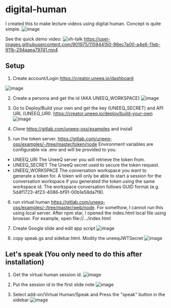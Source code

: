 
# digital-human
I created this to make lecture videos using digital human. Concept is quite simple.
![image](https://user-images.githubusercontent.com/901975/115944140-8ffba880-a4e6-11eb-9422-e59626f9fe60.png)

See the quick demo video:
![vh-talk](https://user-images.githubusercontent.com/901975/115944207-f84a8a00-a4e6-11eb-8120-68196a8d2788.gif)
https://user-images.githubusercontent.com/901975/115944150-98ec7a00-a4e6-11eb-911b-294aaea79741.mp4


## Setup
1. Create account/Login
https://creator.uneeq.io/dashboard

![image](https://user-images.githubusercontent.com/901975/115943588-5a08f500-a4e3-11eb-9e5b-4757a89062b9.png)

2. Create a persona and get the id (AKA UNEEQ_WORKSPACE)
![image](https://user-images.githubusercontent.com/901975/115943711-385c3d80-a4e4-11eb-9647-8360fa0009f5.png)


3. Go to Deploy/Build your own and get the key (UNEEQ_SECRET) and API URL (UNEEQ_URI).
https://creator.uneeq.io/deploy/build-your-own
![image](https://user-images.githubusercontent.com/901975/115943641-a9e7bc00-a4e3-11eb-8c07-e162829ec325.png)


4. Clone https://gitlab.com/uneeq-oss/examples and install

5. run the token server. https://gitlab.com/uneeq-oss/examples/-/tree/master/token/node 
Environment variables are configurable via .env and will be provided to you.

* UNEEQ_URI The UneeQ server you will retrieve the token from.
* UNEEQ_SECRET The UneeQ secret used to secure the token request.
* UNEEQ_WORKSPACE The conversation workspace you want to generate a token for. A token will only be able to start a
session for the conversation workspace if you generated the token using the same workspace id. The workspace
conversation follows GUID format (e.g. 5d4f1723-4f23-4086-bf91-00b1e58da7f8).

6. run virtual human https://gitlab.com/uneeq-oss/examples/-/tree/master/web/node. 
For somethow, I cannot run this using local server. After npm star, I opened the index.html local file using browser. For example, open file://.../index.html

7. Create Google slide and edit app script
![image](https://user-images.githubusercontent.com/901975/115943933-5b3b2180-a4e5-11eb-9acc-3504e5e27cd8.png)

8. copy speak.gs and sidebar.html. Modity the uneeqJWTSecret
![image](https://user-images.githubusercontent.com/901975/115944004-eae0d000-a4e5-11eb-9070-045b1bf966d4.png)



## Let's speak (You only need to do this after installation)

1. Get the virtual human session id.
![image](https://user-images.githubusercontent.com/901975/115943870-01d2f280-a4e5-11eb-8bdf-89e63b9b34a4.png)

2. Put the session id in the first slide note
![image](https://user-images.githubusercontent.com/901975/115944095-5fb40a00-a4e6-11eb-906a-a3de96f8c85d.png)


2. Select add-on/Virtual Human/Speak and Press the "speak" button in the sidebar
![image](https://user-images.githubusercontent.com/901975/115944050-30050200-a4e6-11eb-88c3-40bd7776c556.png)
